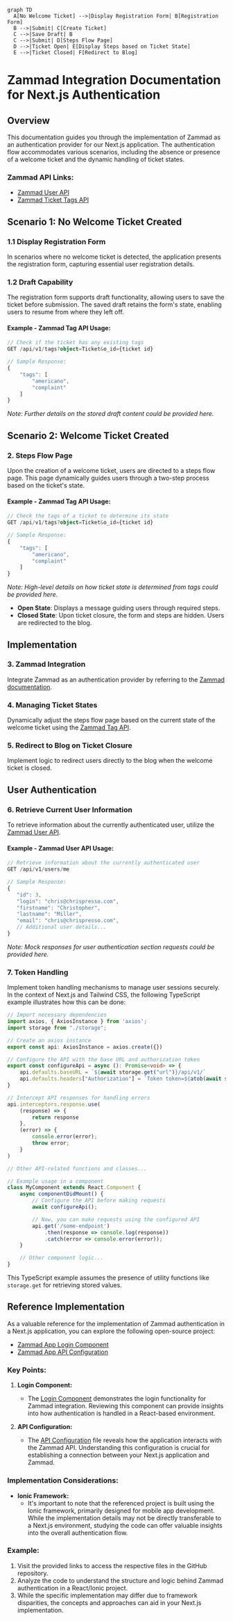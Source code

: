 ```mermaid
graph TD
  A[No Welcome Ticket] -->|Display Registration Form| B[Registration Form]
  B -->|Submit| C[Create Ticket]
  C -->|Save Draft| B
  C -->|Submit| D[Steps Flow Page]
  D -->|Ticket Open| E[Display Steps based on Ticket State]
  E -->|Ticket Closed| F[Redirect to Blog]
```
# Zammad Integration Documentation for Next.js Authentication

## Overview

This documentation guides you through the implementation of Zammad as an authentication provider for our Next.js application. The authentication flow accommodates various scenarios, including the absence or presence of a welcome ticket and the dynamic handling of ticket states.

### Zammad API Links:

* [Zammad User API](https://docs.zammad.org/en/latest/api/user.html?highlight=user#me-current-user)
* [Zammad Ticket Tags API](https://docs.zammad.org/en/latest/api/ticket/tags.html)

## Scenario 1: No Welcome Ticket Created

### 1.1 Display Registration Form

In scenarios where no welcome ticket is detected, the application presents the registration form, capturing essential user registration details.

### 1.2 Draft Capability

The registration form supports draft functionality, allowing users to save the ticket before submission. The saved draft retains the form's state, enabling users to resume from where they left off.

#### Example - Zammad Tag API Usage:

```typescript
// Check if the ticket has any existing tags
GET /api/v1/tags?object=Ticket&o_id={ticket id}

// Sample Response:
{
    "tags": [
        "americano",
        "complaint"
    ]
}
```

_Note: Further details on the stored draft content could be provided here._

## Scenario 2: Welcome Ticket Created

### 2. Steps Flow Page

Upon the creation of a welcome ticket, users are directed to a steps flow page. This page dynamically guides users through a two-step process based on the ticket's state.

#### Example - Zammad Tag API Usage:

```typescript
// Check the tags of a ticket to determine its state
GET /api/v1/tags?object=Ticket&o_id={ticket id}

// Sample Response:
{
    "tags": [
        "americano",
        "complaint"
    ]
}
```

_Note: High-level details on how ticket state is determined from tags could be provided here._

* **Open State**: Displays a message guiding users through required steps.
* **Closed State**: Upon ticket closure, the form and steps are hidden. Users are redirected to the blog.

## Implementation

### 3. Zammad Integration

Integrate Zammad as an authentication provider by referring to the [Zammad documentation](https://docs.zammad.org/en/latest/api/user.html?highlight=user#me-current-user).

### 4. Managing Ticket States

Dynamically adjust the steps flow page based on the current state of the welcome ticket using the [Zammad Tag API](https://docs.zammad.org/en/latest/api/ticket/tags.html).

### 5. Redirect to Blog on Ticket Closure

Implement logic to redirect users directly to the blog when the welcome ticket is closed.

## User Authentication

### 6. Retrieve Current User Information

To retrieve information about the currently authenticated user, utilize the [Zammad User API](https://docs.zammad.org/en/latest/api/user.html?highlight=user#me-current-user).

#### Example - Zammad User API Usage:

```typescript
// Retrieve information about the currently authenticated user
GET /api/v1/users/me

// Sample Response:
{
   "id": 3,
   "login": "chris@chrispresso.com",
   "firstname": "Christopher",
   "lastname": "Miller",
   "email": "chris@chrispresso.com",
   // Additional user details...
}
```

_Note: Mock responses for user authentication section requests could be provided here._

### 7. Token Handling

Implement token handling mechanisms to manage user sessions securely. In the context of Next.js and Tailwind CSS, the following TypeScript example illustrates how this can be done:

```typescript
// Import necessary dependencies
import axios, { AxiosInstance } from 'axios';
import storage from "./storage";

// Create an axios instance
export const api: AxiosInstance = axios.create({})

// Configure the API with the base URL and authorization token
export const configureApi = async (): Promise<void> => {
    api.defaults.baseURL = `${await storage.get("url")}/api/v1/`
    api.defaults.headers["Authorization"] = `Token token=${atob(await storage.get("token"))}`
}

// Intercept API responses for handling errors
api.interceptors.response.use(
    (response) => {
        return response
    },
    (error) => {
        console.error(error);
        throw error;
    }
)

// Other API-related functions and classes...

// Example usage in a component
class MyComponent extends React.Component {
    async componentDidMount() {
        // Configure the API before making requests
        await configureApi();

        // Now, you can make requests using the configured API
        api.get('/some-endpoint')
            .then(response => console.log(response))
            .catch(error => console.error(error));
    }

    // Other component logic...
}
```

This TypeScript example assumes the presence of utility functions like `storage.get` for retrieving stored values.

## Reference Implementation

As a valuable reference for the implementation of Zammad authentication in a Next.js application, you can explore the following open-source project:

* [Zammad App Login Component](https://github.com/AddoSolutions/zammad-app/blob/master/src/Login.tsx)
* [Zammad App API Configuration](https://github.com/AddoSolutions/zammad-app/blob/master/src/api.ts)

### Key Points:

1. **Login Component:**
    
    * The [Login Component](https://github.com/AddoSolutions/zammad-app/blob/master/src/Login.tsx) demonstrates the login functionality for Zammad integration. Reviewing this component can provide insights into how authentication is handled in a React-based environment.
2. **API Configuration:**
    
    * The [API Configuration](https://github.com/AddoSolutions/zammad-app/blob/master/src/api.ts) file reveals how the application interacts with the Zammad API. Understanding this configuration is crucial for establishing a connection between your Next.js application and Zammad.

### Implementation Considerations:

* **Ionic Framework:**
    * It's important to note that the referenced project is built using the Ionic framework, primarily designed for mobile app development. While the implementation details may not be directly transferable to a Next.js environment, studying the code can offer valuable insights into the overall authentication flow.

### Example:

1. Visit the provided links to access the respective files in the GitHub repository.
2. Analyze the code to understand the structure and logic behind Zammad authentication in a React/Ionic project.
3. While the specific implementation may differ due to framework disparities, the concepts and approaches can aid in your Next.js implementation.
